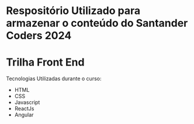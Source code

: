 # Respositório Utilizado para armazenar o conteúdo do Santander Coders 2024

# Trilha Front End
Tecnologias Utilizadas durante o curso:
- HTML
- CSS
- Javascript
- ReactJs 
- Angular
